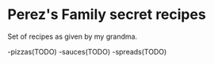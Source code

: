 # Perez's Family secret recipes

Set of recipes as given by my grandma.

-pizzas(TODO)
-sauces(TODO)
-spreads(TODO)